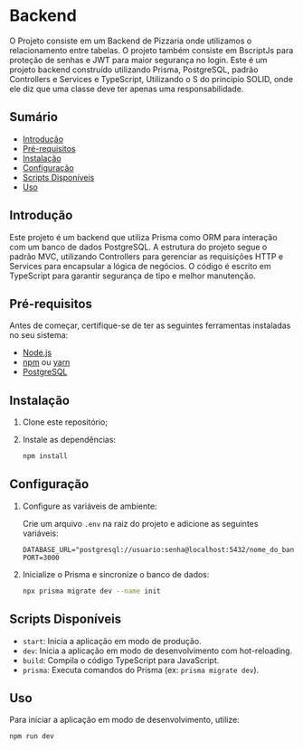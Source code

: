 # Backend 

O Projeto consiste em um Backend de Pizzaria onde utilizamos o relacionamento entre tabelas. O projeto também consiste em BscriptJs para proteção de senhas e JWT para maior segurança no login.
Este é um projeto backend construído utilizando Prisma, PostgreSQL, padrão Controllers e Services e TypeScript, Utilizando o S do principio SOLID, onde ele diz que uma classe deve ter apenas uma responsabilidade.

## Sumário

- [Introdução](#introdução)
- [Pré-requisitos](#pré-requisitos)
- [Instalação](#instalação)
- [Configuração](#configuração)
- [Scripts Disponíveis](#scripts-disponíveis)
- [Uso](#uso)

## Introdução

Este projeto é um backend que utiliza Prisma como ORM para interação com um banco de dados PostgreSQL. 
A estrutura do projeto segue o padrão MVC, utilizando Controllers para gerenciar as requisições HTTP e Services para encapsular a lógica de negócios. 
O código é escrito em TypeScript para garantir segurança de tipo e melhor manutenção.

## Pré-requisitos

Antes de começar, certifique-se de ter as seguintes ferramentas instaladas no seu sistema:

- [Node.js](https://nodejs.org/en/)
- [npm](https://www.npmjs.com/) ou [yarn](https://yarnpkg.com/)
- [PostgreSQL](https://www.postgresql.org/)

## Instalação

1. Clone este repositório;

2. Instale as dependências:

    ```bash
    npm install
    ```

## Configuração

1. Configure as variáveis de ambiente:

    Crie um arquivo `.env` na raiz do projeto e adicione as seguintes variáveis:

    ```env
    DATABASE_URL="postgresql://usuario:senha@localhost:5432/nome_do_banco"
    PORT=3000
    ```

2. Inicialize o Prisma e sincronize o banco de dados:

    ```bash
    npx prisma migrate dev --name init
    ```
## Scripts Disponíveis

- `start`: Inicia a aplicação em modo de produção.
- `dev`: Inicia a aplicação em modo de desenvolvimento com hot-reloading.
- `build`: Compila o código TypeScript para JavaScript.
- `prisma`: Executa comandos do Prisma (ex: `prisma migrate dev`).

## Uso

Para iniciar a aplicação em modo de desenvolvimento, utilize:

```bash
npm run dev


